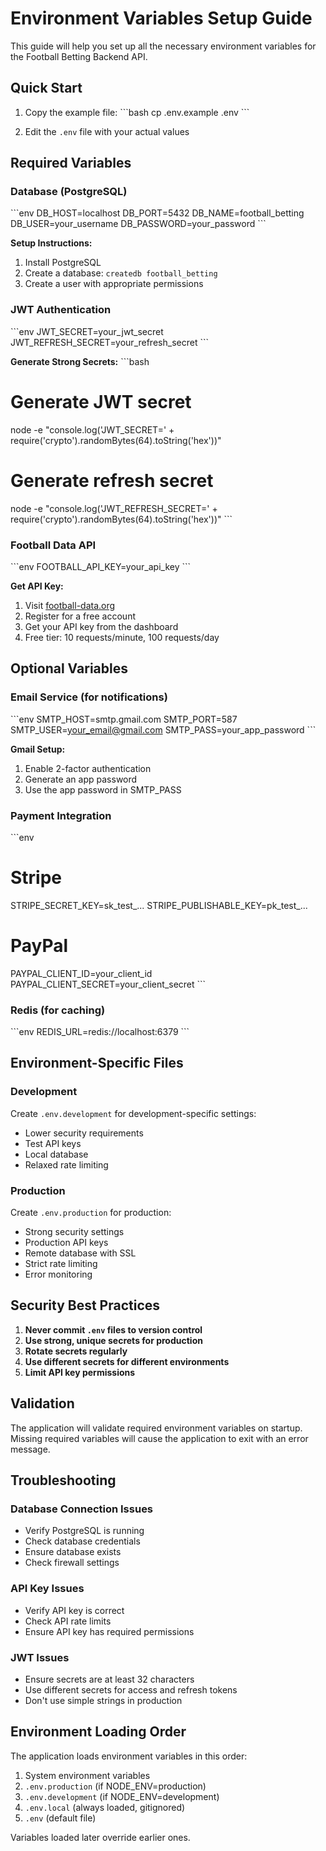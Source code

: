 # Environment Variables Setup Guide

This guide will help you set up all the necessary environment variables for the Football Betting Backend API.

## Quick Start

1. Copy the example file:
   \`\`\`bash
   cp .env.example .env
   \`\`\`

2. Edit the `.env` file with your actual values

## Required Variables

### Database (PostgreSQL)
\`\`\`env
DB_HOST=localhost
DB_PORT=5432
DB_NAME=football_betting
DB_USER=your_username
DB_PASSWORD=your_password
\`\`\`

**Setup Instructions:**
1. Install PostgreSQL
2. Create a database: `createdb football_betting`
3. Create a user with appropriate permissions

### JWT Authentication
\`\`\`env
JWT_SECRET=your_jwt_secret
JWT_REFRESH_SECRET=your_refresh_secret
\`\`\`

**Generate Strong Secrets:**
\`\`\`bash
# Generate JWT secret
node -e "console.log('JWT_SECRET=' + require('crypto').randomBytes(64).toString('hex'))"

# Generate refresh secret
node -e "console.log('JWT_REFRESH_SECRET=' + require('crypto').randomBytes(64).toString('hex'))"
\`\`\`

### Football Data API
\`\`\`env
FOOTBALL_API_KEY=your_api_key
\`\`\`

**Get API Key:**
1. Visit [football-data.org](https://www.football-data.org/client/register)
2. Register for a free account
3. Get your API key from the dashboard
4. Free tier: 10 requests/minute, 100 requests/day

## Optional Variables

### Email Service (for notifications)
\`\`\`env
SMTP_HOST=smtp.gmail.com
SMTP_PORT=587
SMTP_USER=your_email@gmail.com
SMTP_PASS=your_app_password
\`\`\`

**Gmail Setup:**
1. Enable 2-factor authentication
2. Generate an app password
3. Use the app password in SMTP_PASS

### Payment Integration
\`\`\`env
# Stripe
STRIPE_SECRET_KEY=sk_test_...
STRIPE_PUBLISHABLE_KEY=pk_test_...

# PayPal
PAYPAL_CLIENT_ID=your_client_id
PAYPAL_CLIENT_SECRET=your_client_secret
\`\`\`

### Redis (for caching)
\`\`\`env
REDIS_URL=redis://localhost:6379
\`\`\`

## Environment-Specific Files

### Development
Create `.env.development` for development-specific settings:
- Lower security requirements
- Test API keys
- Local database
- Relaxed rate limiting

### Production
Create `.env.production` for production:
- Strong security settings
- Production API keys
- Remote database with SSL
- Strict rate limiting
- Error monitoring

## Security Best Practices

1. **Never commit `.env` files to version control**
2. **Use strong, unique secrets for production**
3. **Rotate secrets regularly**
4. **Use different secrets for different environments**
5. **Limit API key permissions**

## Validation

The application will validate required environment variables on startup. Missing required variables will cause the application to exit with an error message.

## Troubleshooting

### Database Connection Issues
- Verify PostgreSQL is running
- Check database credentials
- Ensure database exists
- Check firewall settings

### API Key Issues
- Verify API key is correct
- Check API rate limits
- Ensure API key has required permissions

### JWT Issues
- Ensure secrets are at least 32 characters
- Use different secrets for access and refresh tokens
- Don't use simple strings in production

## Environment Loading Order

The application loads environment variables in this order:
1. System environment variables
2. `.env.production` (if NODE_ENV=production)
3. `.env.development` (if NODE_ENV=development)
4. `.env.local` (always loaded, gitignored)
5. `.env` (default file)

Variables loaded later override earlier ones.
